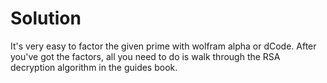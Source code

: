 # Solution

It's very easy to factor the given prime with wolfram alpha or dCode. 
After you've got the factors, all you need to do is walk through the RSA decryption algorithm in the guides book.
